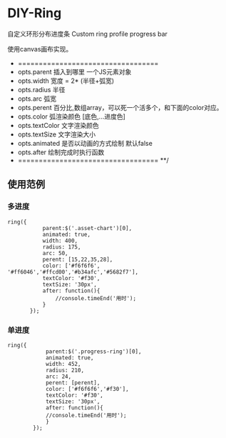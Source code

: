 # DIY-Ring
 自定义环形分布进度条 Custom ring profile progress bar
 
 使用canvas画布实现。

 * ==================================
 * opts.parent 插入到哪里 一个JS元素对象
 * opts.width 宽度 = 2* (半径+弧宽)
 * opts.radius 半径
 * opts.arc 弧宽
 * opts.perent 百分比,数组array，可以死一个活多个，和下面的color对应。
 * opts.color 弧渲染颜色 [底色,...进度色]
 * opts.textColor 文字渲染颜色
 * opts.textSize 文字渲染大小
 * opts.animated 是否以动画的方式绘制 默认false
 * opts.after 绘制完成时执行函数
 * ==================================
 **/
 
 ## 使用范例
 
 ### 多进度
 ```
 ring({
            parent:$('.asset-chart')[0],
            animated: true,
            width: 400,
            radius: 175,
            arc: 50,
            perent: [15,22,35,28],
            color: ['#f6f6f6', '#ff6046','#ffcd00','#b34afc','#5682f7'],
            textColor: '#f30',
            textSize: '30px',
            after: function(){
                //console.timeEnd('用时');
            }
        });
```
### 单进度
```
ring({
            parent:$('.progress-ring')[0],
            animated: true,
            width: 452,
            radius: 210,
            arc: 24,
            perent: [perent],
            color: ['#f6f6f6','#f30'],
            textColor: '#f30',
            textSize: '30px',
            after: function(){
            //console.timeEnd('用时');
            }
        });
```
        
